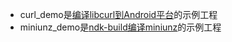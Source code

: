 - curl_demo是[编译libcurl到Android平台](https://github.com/chenpengcong/blog/issues/22)的示例工程
- miniunz_demo是[ndk-build编译miniunz](https://github.com/chenpengcong/blog/issues/21)的示例工程
